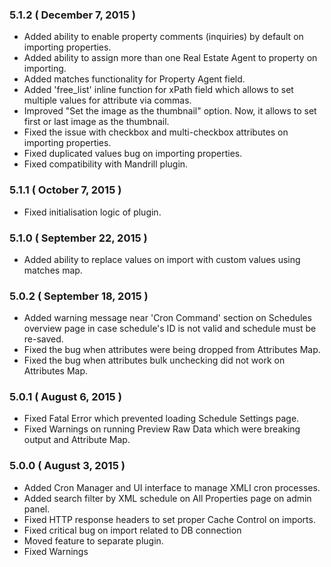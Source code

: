 ### 5.1.2 ( December 7, 2015 )
* Added ability to enable property comments (inquiries) by default on importing properties.
* Added ability to assign more than one Real Estate Agent to property on importing.
* Added matches functionality for Property Agent field.
* Added 'free_list' inline function for xPath field which allows to set multiple values for attribute via commas.
* Improved "Set the image as the thumbnail" option. Now, it allows to set first or last image as the thumbnail.
* Fixed the issue with checkbox and multi-checkbox attributes on importing properties.
* Fixed duplicated values bug on importing properties.
* Fixed compatibility with Mandrill plugin.

### 5.1.1 ( October 7, 2015 )
* Fixed initialisation logic of plugin.

### 5.1.0 ( September 22, 2015 )
* Added ability to replace values on import with custom values using matches map.

### 5.0.2 ( September 18, 2015 )
* Added warning message near 'Cron Command' section on Schedules overview page in case schedule's ID is not valid and schedule must be re-saved.
* Fixed the bug when attributes were being dropped from Attributes Map.
* Fixed the bug when attributes bulk unchecking did not work on Attributes Map.

### 5.0.1 ( August 6, 2015 )
* Fixed Fatal Error which prevented loading Schedule Settings page.
* Fixed Warnings on running Preview Raw Data which were breaking output and Attribute Map.

### 5.0.0 ( August 3, 2015 )
* Added Cron Manager and UI interface to manage XMLI cron processes.
* Added search filter by XML schedule on All Properties page on admin panel.
* Fixed HTTP response headers to set proper Cache Control on imports. 
* Fixed critical bug on import related to DB connection
* Moved feature to separate plugin.
* Fixed Warnings

